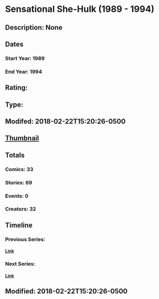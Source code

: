 # Sensational She-Hulk (1989 - 1994)
## Description: None
## Dates
### Start Year: 1989
### End Year: 1994
## Rating: 
## Type: 
## Modifed: 2018-02-22T15:20:26-0500
## [Thumbnail](http://i.annihil.us/u/prod/marvel/i/mg/1/f0/5a8f25eccad2a.jpg)
## Totals
### Comics: 33
### Stories: 69
### Events: 0
### Creators: 32
## Timeline
### Previous Series: 
#### [Link]()
### Next Series: 
#### [Link]()
## Modified: 2018-02-22T15:20:26-0500